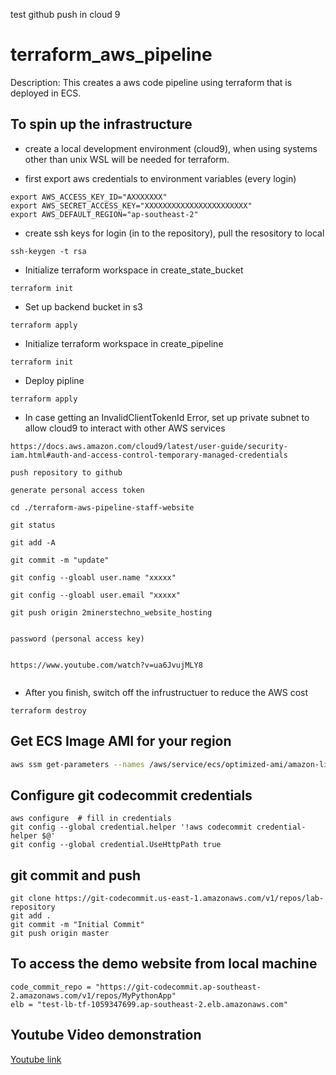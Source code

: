 
test github push in cloud 9


# terraform_aws_pipeline

Description: This creates a aws code pipeline using terraform that is deployed in ECS. 



## To spin up the infrastructure

* create a local development environment (cloud9), when using systems other than unix WSL will be needed for terraform. 


* first export aws credentials to environment variables (every login)
```
export AWS_ACCESS_KEY_ID="AXXXXXXX"
export AWS_SECRET_ACCESS_KEY="XXXXXXXXXXXXXXXXXXXXXXX"
export AWS_DEFAULT_REGION="ap-southeast-2"
```

* create ssh keys for login (in to the repository), pull the resository to local
```
ssh-keygen -t rsa
```

* Initialize terraform workspace in create_state_bucket
```
terraform init
```
* Set up backend bucket in s3  
```
terraform apply
```

* Initialize terraform workspace in create_pipeline
```
terraform init
```
* Deploy pipline
```
terraform apply
```

* In case getting an InvalidClientTokenId Error, set up private subnet to allow cloud9 to interact with other AWS services
```
https://docs.aws.amazon.com/cloud9/latest/user-guide/security-iam.html#auth-and-access-control-temporary-managed-credentials

push repository to github

generate personal access token 

cd ./terraform-aws-pipeline-staff-website

git status

git add -A

git commit -m "update"

git config --gloabl user.name "xxxxx"

git config --gloabl user.email "xxxxx"

git push origin 2minerstechno_website_hosting


password (personal access key)


https://www.youtube.com/watch?v=ua6JvujMLY8


```


* After you finish, switch off the infrustructuer to reduce the AWS cost
```
terraform destroy
```





## Get ECS Image AMI for your region
```bash
aws ssm get-parameters --names /aws/service/ecs/optimized-ami/amazon-linux-2/recommended
```

## Configure git codecommit credentials
```
aws configure  # fill in credentials
git config --global credential.helper '!aws codecommit credential-helper $@'
git config --global credential.UseHttpPath true
```

## git commit and push
```
git clone https://git-codecommit.us-east-1.amazonaws.com/v1/repos/lab-repository
git add .
git commit -m "Initial Commit"
git push origin master
```




## To access the demo website from local machine
``` follow the terraform outputs from the create_pipeline folder
code_commit_repo = "https://git-codecommit.ap-southeast-2.amazonaws.com/v1/repos/MyPythonApp"
elb = "test-lb-tf-1059347699.ap-southeast-2.elb.amazonaws.com"
```






## Youtube Video demonstration
[Youtube link](https://youtu.be/nm16l3YN6ps)


